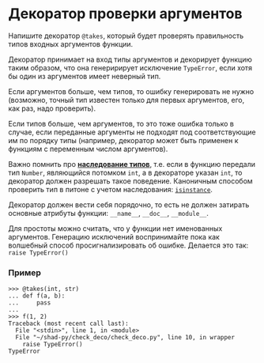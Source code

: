 # Декоратор проверки аргументов

Напишите декоратор `@takes`, который будет проверять правильность типов входных аргументов функции. 

Декоратор принимает на вход типы аргументов и декорирует функцию таким образом, что она генеририрует
исключение `TypeError`, если хотя бы один из аргументов имеет неверный тип. 
            
Если аргументов больше, чем типов, то ошибку генерировать не нужно (возможно, точный тип известен
только для первых аргументов, его, как раз, надо проверить). 
            
Если типов больше, чем аргументов, то это тоже ошибка только в случае, если переданные аргументы
не подходят под соответствующие им по порядку типы (например, декоратор может быть применен к функциям
с переменным числом аргументов).

Важно помнить про [**наследование типов**](https://ru.wikipedia.org/wiki/Наследование_(программирование)),
т.е. если в функцию передали тип `Number`, являющийся потомком `int`, а в декораторе указан `int`,
то декоратор должен разрешать такое поведение. Каноничным способом проверить тип в питоне с учетом наследования: 
[`isinstance`](https://docs.python.org/3.6/library/functions.html#isinstance).

Декоратор должен вести себя порядочно, то есть не должен затирать основные атрибуты функции:
`__name__`, `__doc__`, `__module__`.

Для простоты можно считать, что у функции нет именованных аргументов.
Генерацию исключений воспринимайте пока как волшебный способ просигнализировать об ошибке.
Делается это так: `raise TypeError()`


### Пример

```
>>> @takes(int, str)
... def f(a, b):
...     pass
... 
>>> f(1, 2)
Traceback (most recent call last):
  File "<stdin>", line 1, in <module>
  File "~/shad-py/check_deco/check_deco.py", line 10, in wrapper
    raise TypeError()
TypeError
```
